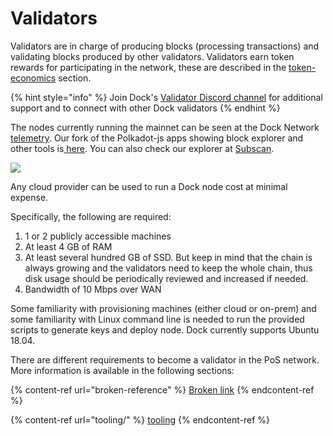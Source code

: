 # Validators

Validators are in charge of producing blocks (processing transactions) and validating blocks produced by other validators. Validators earn token rewards for participating in the network, these are described in the [token-economics](../learn/token-economics/) section.

{% hint style="info" %}
Join Dock's [Validator Discord channel](https://discord.gg/kV9ZfsskGy) for additional support and to connect with other Dock validators
{% endhint %}

The nodes currently running the mainnet can be seen at the Dock Network [telemetry](https://telemetry.polkadot.io/#list/Dock%20PoS%20Mainnet). Our fork of the Polkadot-js apps showing block explorer and other tools is[ here](https://fe.dock.io/). You can also check our explorer at [Subscan](https://dock.subscan.io/).

![](https://lh5.googleusercontent.com/YIWtkIq09uYTcCXJ-wUKLakXWV1EeOmjAfJvpNBVxGzy0QNGT47wpS9HYMgnE7Va\_\_iavD1NRPNhbibtKWMjyW2AEqqXiqhxVB36dpbPLP6b8XHQF5EuUJX3dXCXGOL0Ge5E35Qy)

Any cloud provider can be used to run a Dock node cost at minimal expense.

Specifically, the following are required:

1. 1 or 2 publicly accessible machines
2. At least 4 GB of RAM
3. At least several hundred GB of SSD. But keep in mind that the chain is always growing and the validators need to keep the whole chain, thus disk usage should be periodically reviewed and increased if needed.&#x20;
4. Bandwidth of 10 Mbps over WAN

Some familiarity with provisioning machines (either cloud or on-prem) and some familiarity with Linux command line is needed to run the provided scripts to generate keys and deploy node. Dock currently supports Ubuntu 18.04.

There are different requirements to become a validator in the PoS network. More information is available in the following sections:

{% content-ref url="broken-reference" %}
[Broken link](broken-reference)
{% endcontent-ref %}

{% content-ref url="tooling/" %}
[tooling](tooling/)
{% endcontent-ref %}






